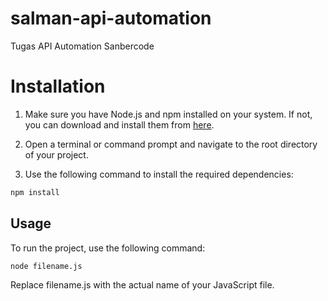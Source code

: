 # salman-api-automation
Tugas API Automation Sanbercode

# Installation

1. Make sure you have Node.js and npm installed on your system. If not, you can download and install them from [here](https://nodejs.org/).

2. Open a terminal or command prompt and navigate to the root directory of your project.

3. Use the following command to install the required dependencies:

```bash
npm install
```

## Usage
To run the project, use the following command:

```bash
node filename.js
```

Replace filename.js with the actual name of your JavaScript file.
